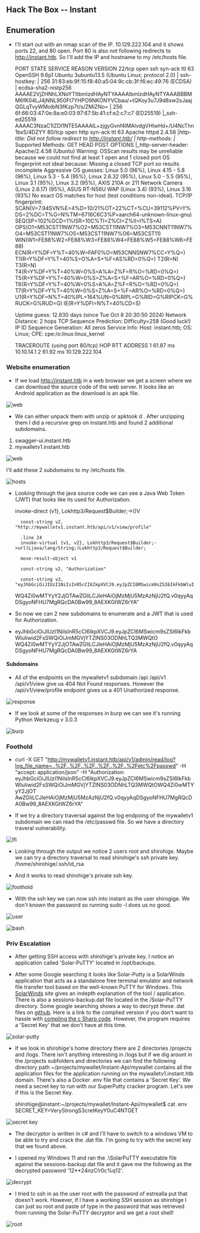## Hack The Box -- Instant 

## Enumeration 

- I'll start out with an nmap scan of the IP. 10.129.222.104 and it shows ports 22, and 80 open. Port 80 is also not following redirects to http://instant.htb. So I'll add the IP and hostname to my /etc/hosts file. 


	PORT   STATE SERVICE REASON         VERSION
	22/tcp open  ssh     syn-ack ttl 63 OpenSSH 9.6p1 Ubuntu 3ubuntu13.5 (Ubuntu Linux; protocol 2.0)
	| ssh-hostkey: 
	|   256 31:83:eb:9f:15:f8:40:a5:04:9c:cb:3f:f6:ec:49:76 (ECDSA)
	| ecdsa-sha2-nistp256 AAAAE2VjZHNhLXNoYTItbmlzdHAyNTYAAAAIbmlzdHAyNTYAAABBBMM6fK04LJ4jNNL950Ft7YHPO9NKONYVCbau/+tQKoy3u7J9d8xw2sJaajQGLqTvyWMolbN3fKzp7t/s/ZMiZNo=
	|   256 6f:66:03:47:0e:8a:e0:03:97:67:5b:41:cf:e2:c7:c7 (ED25519)
	|_ssh-ed25519 AAAAC3NzaC1lZDI1NTE5AAAAIL+zjgyGvnf4lMAlvdgVHlwHd+/U4NcThn1bx5/4DZYY
	80/tcp open  http    syn-ack ttl 63 Apache httpd 2.4.58
	|_http-title: Did not follow redirect to http://instant.htb/
	| http-methods: 
	|_  Supported Methods: GET HEAD POST OPTIONS
	|_http-server-header: Apache/2.4.58 (Ubuntu)
	Warning: OSScan results may be unreliable because we could not find at least 1 open and 1 closed port
	OS fingerprint not ideal because: Missing a closed TCP port so results incomplete
	Aggressive OS guesses: Linux 5.0 (96%), Linux 4.15 - 5.8 (96%), Linux 5.3 - 5.4 (95%), Linux 2.6.32 (95%), Linux 5.0 - 5.5 (95%), Linux 3.1 (95%), Linux 3.2 (95%), AXIS 210A or 211 Network Camera (Linux 2.6.17) (95%), ASUS RT-N56U WAP (Linux 3.4) (93%), Linux 3.16 (93%)
	No exact OS matches for host (test conditions non-ideal).
	TCP/IP fingerprint:
	SCAN(V=7.94SVN%E=4%D=10/21%OT=22%CT=%CU=39112%PV=Y%DS=2%DC=T%G=N%TM=6716C6C3%P=aarch64-unknown-linux-gnu)
	SEQ(SP=102%GCD=1%ISR=10C%TI=Z%CI=Z%II=I%TS=A)
	OPS(O1=M53CST11NW7%O2=M53CST11NW7%O3=M53CNNT11NW7%O4=M53CST11NW7%O5=M53CST11NW7%O6=M53CST11)
	WIN(W1=FE88%W2=FE88%W3=FE88%W4=FE88%W5=FE88%W6=FE88)
	ECN(R=Y%DF=Y%T=40%W=FAF0%O=M53CNNSNW7%CC=Y%Q=)
	T1(R=Y%DF=Y%T=40%S=O%A=S+%F=AS%RD=0%Q=)
	T2(R=N)
	T3(R=N)
	T4(R=Y%DF=Y%T=40%W=0%S=A%A=Z%F=R%O=%RD=0%Q=)
	T5(R=Y%DF=Y%T=40%W=0%S=Z%A=S+%F=AR%O=%RD=0%Q=)
	T6(R=Y%DF=Y%T=40%W=0%S=A%A=Z%F=R%O=%RD=0%Q=)
	T7(R=Y%DF=Y%T=40%W=0%S=Z%A=S+%F=AR%O=%RD=0%Q=)
	U1(R=Y%DF=N%T=40%IPL=164%UN=0%RIPL=G%RID=G%RIPCK=G%RUCK=G%RUD=G)
	IE(R=Y%DFI=N%T=40%CD=S)

	Uptime guess: 12.830 days (since Tue Oct  8 20:30:50 2024)
	Network Distance: 2 hops
	TCP Sequence Prediction: Difficulty=258 (Good luck!)
	IP ID Sequence Generation: All zeros
	Service Info: Host: instant.htb; OS: Linux; CPE: cpe:/o:linux:linux_kernel

	TRACEROUTE (using port 80/tcp)
	HOP RTT      ADDRESS
	1   61.87 ms 10.10.14.1
	2   61.92 ms 10.129.222.104


### Website enumeration

- If we load http://instant.htb in a web browser we get a screen where we can download the source code of the web server. It looks like an Android application as the download is an apk file.


![web](/Instant/images/web.png) 


- We can either unpack them with unzip or apktook d <apk-file-name>. After unzipping them I did a recursive grep on instant.htb and found 2 additional subdomains.

1. swagger-ui.instant.htb
2. mywalletv1.instant.htb


![web](/Instant/images/subdomains.png) 


I'll add these 2 subdomains to my /etc/hosts file.


![hosts](/Instant/images/host-file.png) 



- Looking through the java source code we can see a Java Web Token (JWT) that looks like its used for Authorization.


	invoke-direct {v1}, Lokhttp3/Request$Builder;-><init>()V
		                                                                                                                           
	    const-string v2, "http://mywalletv1.instant.htb/api/v1/view/profile"
		                           
	    .line 24
	    invoke-virtual {v1, v2}, Lokhttp3/Request$Builder;->url(Ljava/lang/String;)Lokhttp3/Request$Builder;
		                           
	    move-result-object v1

	    const-string v2, "Authorization"

	    const-string v3, "eyJhbGciOiJIUzI1NiIsInR5cCI6IkpXVCJ9.eyJpZCI6MSwicm9sZSI6IkFkbWluIiwid2FsSWQiOiJmMGVjYTZlNS03ODNhLTQ3MWQtO
	WQ4Zi0wMTYyY2JjOTAwZGIiLCJleHAiOjMzMjU5MzAzNjU2fQ.v0qyyAqDSgyoNFHU7MgRQcDA0Bw99_8AEXKGtWZ6rYA"


- So now we can 2 new subdomains to enumerate and a JWT that is used for Authorization.

- eyJhbGciOiJIUzI1NiIsInR5cCI6IkpXVCJ9.eyJpZCI6MSwicm9sZSI6IkFkbWluIiwid2FsSWQiOiJmMGVjYTZlNS03ODNhLTQ3MWQtO
WQ4Zi0wMTYyY2JjOTAwZGIiLCJleHAiOjMzMjU5MzAzNjU2fQ.v0qyyAqDSgyoNFHU7MgRQcDA0Bw99_8AEXKGtWZ6rYA


#### Subdomains

- All of the endpoints on the mywalletv1 subdomain /api /api/v1 /api/v1/view give us 404 Not Found responses. However the /api/v1/view/profile endpoint gives us a 401 Unathorized response. 


![response](/Instant/images/401.png) 

- If we look at some of the responses in burp we can see it's running Python Werkzeug v 3.0.3


![burp](/Instant/images/burp.png) 





### Foothold

- curl -X GET "http://mywalletv1.instant.htb/api/v1/admin/read/log?log_file_name=..%2F..%2F..%2F..%2F..%2F..%2Fetc%2Fpasswd" -H "accept: application/json" -H "Authorization: eyJhbGciOiJIUzI1NiIsInR5cCI6IkpXVCJ9.eyJpZCI6MSwicm9sZSI6IkFkbWluIiwid2FsSWQiOiJmMGVjYTZlNS03ODNhLTQ3MWQtOWQ4Zi0wMTYyY2JjOT
AwZGIiLCJleHAiOjMzMjU5MzAzNjU2fQ.v0qyyAqDSgyoNFHU7MgRQcDA0Bw99_8AEXKGtWZ6rYA"


- If we try a directory traversal against the log endpoing of the mywalletv1 subdomain we can read the /etc/passwd file. So we have a directory traveral vulnerability.


![lfi](/Instant/images/dir-trav.png) 


- Looking through the output we notice 2 users root and shirohige. Maybe we can try a directory traversal to read shirohige's ssh private key. /home/shirohige/.ssh/id_rsa 


- And it works to read shirohige's private ssh key. 


![foothold](/Instant/images/foothold.png) 


- With the ssh key we can now ssh into instant as the user shirogige. We don't known the password so running sudo -l does us no good.

![user](/Instant/images/ssh.png) 


![bash](/Instant/images/users.png) 


### Priv Escalation

- After getting SSH access with shirohige's private key. I notice an application called 'Solar-PuTTY' located in /opt/backups. 

- After some Google searching it looks like Solar-Putty is a SolarWinds application that acts as a standalone free terminal emulator and network file transfer tool based on the well-known PuTTY for Windows. This [SolarWinds](https://www.solarwinds.com/assets/solarwinds/swdcv2/free-tools/solar-putty/resources/solar-putty-datasheet.pdf) site gives an indepth explanation of the tool / application. There is also a sessions-backup.dat file located in the /Solar-PuTTY directory. Some google searching shows a way to decrypt these .dat files on [github](https://github.com/VoidSec/SolarPuttyDecrypt). Here is a link to the complied version if you don't want to hassle with [compling the c Sharp code](https://github.com/VoidSec/SolarPuttyDecrypt/releases/tag/v1.0).  However, the program requires a 'Secret Key' that we don't have at this time.


![solar-putty](/Instant/images/solar-putty.png) 



- If we look in shirohige's home directory there are 2 directories /projects and /logs. There isn't anything interesting in /logs but if we dig arount in the /projects subfolders and directories we can find the following directory path ~/projects/mywallet/Instant-Api/mywallet contains all the application files for the application running on the mywalletv1.instant.htb domain. There's also a Docker .env file that contains a 'Secret Key'. We need a secret key to run with our SuperPutty cracker program. Let's see if this is the Secret Key.


	shirohige@instant:~/projects/mywallet/Instant-Api/mywallet$ cat .env 
	SECRET_KEY=VeryStrongS3cretKeyY0uC4NTGET

![secret key](/Instant/images/key.png) 


- The decryptor is written in c# and I'll have to switch to a windows VM to be able to try and crack the .dat file. I'm going to try with the secret key that we found above. 

- I opened my Windows 11 and ran the .\SolarPuTTY executable file against the sessions-backup.dat file and it gave me the following as the decrypted password '12**24nzC!r0c%q12'. 


![decrypt](/Instant/images/root-password.png) 


- I tried to ssh in as the user root with the password of estrealla put that doesn't work. However, if I have a working SSH session as shirohige I can just su root and paste of type in the password that was retrieved from running the Solar-PuTTY decryptor and we get a root shell! 



![root](/Instant/images/root.png) 
